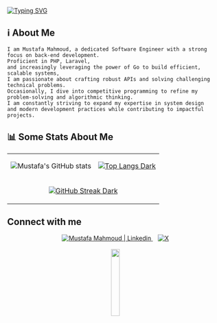 [![Typing SVG](https://readme-typing-svg.demolab.com?font=Fira+Code&pause=1000&width=435&lines=Hi%2C+I'm+Mustafa+(AKA+Disney))](https://git.io/typing-svg)

## ℹ️ About Me

```
I am Mustafa Mahmoud, a dedicated Software Engineer with a strong focus on back-end development.
Proficient in PHP, Laravel,
and increasingly leveraging the power of Go to build efficient, scalable systems,
I am passionate about crafting robust APIs and solving challenging technical problems.
Occasionally, I dive into competitive programming to refine my problem-solving and algorithmic thinking.
I am constantly striving to expand my expertise in system design
and modern development practices while contributing to impactful projects.
```

## 📊 Some Stats About Me

<table>
<tr>
<td align="center">

![Mustafa's GitHub stats](https://github-readme-stats.vercel.app/api?username=mostafaamahmoudd&show_icons=true&theme=dark)

</td>

<td align="center">

[![Top Langs Dark](https://github-readme-stats.vercel.app/api/top-langs?username=mostafaamahmoudd&layout=donut&theme=transparent&border_color=00DB38&text_color=ffffff&title_color=00DB38#gh-dark-mode-only)](https://github.com/mostafaamahmoudd/github-readme-stats#gh-dark-mode-only)
 
</td>

</tr>
<tr>
 <td colspan=2 align="center">

 
 [![GitHub Streak Dark](https://streak-stats.demolab.com/?user=mostafaamahmoudd&background=transparent&stroke=00DB38&border=00DB38&ring=00DB38&currStreakNum=00DB38&sideNums=00DB38&sideLabels=ffffff&dates=ffffff#gh-dark-mode-only)](https://git.io/streak-stats#gh-dark-mode-only)

</td>
</tr>
</table>

<div align="start"> 

## Connect with me

<div align="center">
  <a href="https://www.linkedin.com/in/mostafa-mahmoud-459b38248/">
    <img  alt="Mustafa Mahmoud | Linkedin" src="https://img.shields.io/badge/LinkedIn-%230077B5.svg?&style=flat-square&logo=linkedin&logoColor=white"/>
  </a>&nbsp;&nbsp;
  <a href="https://x.com/Disneyxv">
   <img  alt="X" src="https://img.shields.io/badge/twitter-%231FA1F1?style=flat&logo=twitter&logoColor=white"/> 
  </a>
</div>
</br>
<div align="center">
  <img src="https://media.giphy.com/media/jpVnC65DmYeyRL4LHS/giphy.gif" width="20%">
</div>

</div>
